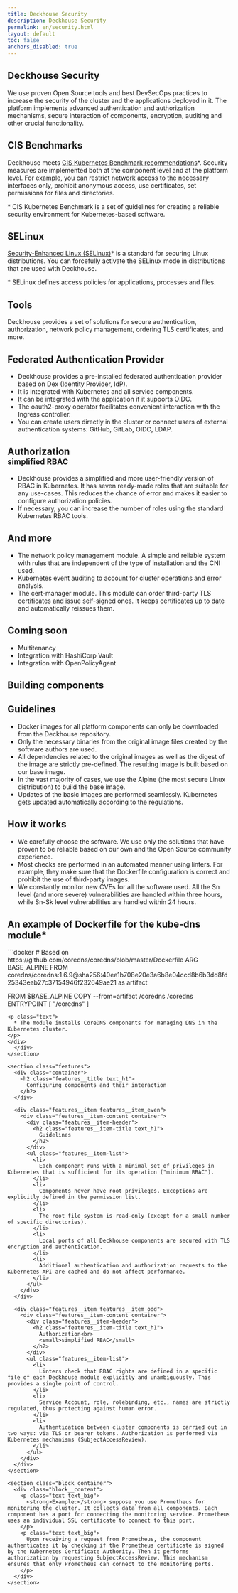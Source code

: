 ```yaml
---
title: Deckhouse Security
description: Deckhouse Security
permalink: en/security.html
layout: default
toc: false
anchors_disabled: true
---
```


<section class="intro">
  <div class="intro__content container">
    <h1 class="intro__title text_lead text_alt">
      Deckhouse Security
    </h1>
    <div class="intro__row">
      <div>
        <p class="text text_big">
          We use proven Open Source tools and best DevSecOps practices to increase the security of the cluster and the applications deployed in it. The platform implements advanced authentication and authorization mechanisms, secure interaction of components, encryption, auditing and other crucial functionality.
        </p>
      </div>
    </div>
  </div>
  <div class="block__content block__columns block__columns_top container">
    <div>
      <h2 class="text text_h2">
        CIS Benchmarks
      </h2>
      <p class="text text_big">
        Deckhouse meets
        <a href="https://www.cisecurity.org/benchmark/kubernetes" target="_blank">CIS Kubernetes Benchmark recommendations</a>*.
        Security measures are implemented both at the component level and at the platform level.
        For example, you can restrict network access to the necessary interfaces only, prohibit anonymous access,
        use certificates, set permissions for files and directories.
      </p>
      <p class="text text_small">
        * CIS Kubernetes Benchmark is a set of guidelines for creating a reliable security environment for Kubernetes-based software.
      </p>
    </div>
    <div>
      <h2 class="text text_h2">
        SELinux
      </h2>
      <p class="text text_big">
        <a href="https://github.com/SELinuxProject" target="_blank">Security-Enhanced Linux (SELinux)</a>*
        is a standard for securing Linux distributions. 
        You can forcefully activate the SELinux mode in distributions that are used with Deckhouse.
      </p>
      <p class="text text_small">
        * SELinux defines access policies for applications, processes and files.
      </p>
    </div>
  </div>
</section>

<section class="features">
  <div class="container">
    <h2 class="features__title text_lead text_alt">
      Tools
    </h2>
    <p class="text text_big">
      Deckhouse provides a set of solutions for secure authentication, authorization, network policy management, ordering TLS certificates, and more.
    </p>
  </div>

  <div class="features__item features__item_even">
    <div class="features__item-content container">
      <div class="features__item-header">
        <h2 class="features__item-title text_h1">
          Federated Authentication Provider
        </h2>
      </div>
      <ul class="features__item-list">
        <li>
          Deckhouse provides a pre-installed federated authentication provider based on Dex (Identity Provider, IdP).
        </li>
        <li>
          It is integrated with Kubernetes and all service components.
        </li>
        <li>
          It can be integrated with the application if it supports OIDC.
        </li>
        <li>
          The oauth2-proxy operator facilitates convenient interaction with the Ingress controller.
        </li>
        <li>
          You can create users directly in the cluster or connect users of external authentication systems: GitHub, GitLab, OIDC, LDAP.
        </li>
      </ul>
    </div>
  </div>

  <div class="features__item features__item_odd">
    <div class="features__item-content container">
      <div class="features__item-header">
        <h2 class="features__item-title text_h1">
          Authorization<br>
          <small>simplified RBAC</small>
        </h2>
      </div>
      <ul class="features__item-list">
        <li>
          Deckhouse provides a simplified and more user-friendly version of RBAC in Kubernetes. It has seven ready-made roles that are suitable for any use-cases. This reduces the chance of error and makes it easier to configure authorization policies.
        </li>
        <li>
          If necessary, you can increase the number of roles using the standard Kubernetes RBAC tools.
        </li>
      </ul>
    </div>
  </div>

  <div class="features__item features__item_even">
    <div class="features__item-content container">
      <div class="features__item-header">
        <h2 class="features__item-title text_h1">
          And more
        </h2>
      </div>
      <ul class="features__item-list">
        <li>
          The network policy management module. A simple and reliable system with rules that are independent of the type of installation and the CNI used.
        </li>
        <li>
          Kubernetes event auditing to account for cluster operations and error analysis.
        </li>
        <li>
          The cert-manager module. This module can order third-party TLS certificates and issue self-signed ones. It keeps certificates up to date and automatically reissues them.
        </li>
      </ul>
    </div>
  </div>

  <div class="features__item features__item_odd">
    <div class="features__item-content container">
      <div class="features__item-header">
        <h2 class="features__item-title text_h1">
          Coming soon
        </h2>
      </div>
      <ul class="features__item-list">
        <li>
          Multitenancy
        </li>
        <li>
          Integration with HashiCorp Vault
        </li>
        <li>
          Integration with OpenPolicyAgent
        </li>
      </ul>
    </div>
  </div>

</section>

<section class="features">
  <div class="container">
    <h2 class="features__title text_lead text_alt">
      Building components
    </h2>
  </div>

  <div class="features__item features__item_even">
    <div class="features__item-content container">
      <div class="features__item-header">
        <h2 class="features__item-title text_h1">
          Guidelines
        </h2>
      </div>
      <ul class="features__item-list">
        <li>
          Docker images for all platform components can only be downloaded from the Deckhouse repository.
        </li>
        <li>
          Only the necessary binaries from the original image files created by the software authors are used.
        </li>
        <li>
          All dependencies related to the original images as well as the digest of the image are strictly pre-defined. The resulting image is built based on our base image.
        </li>
        <li>
          In the vast majority of cases, we use the Alpine (the most secure Linux distribution) to build the base image.
        </li>
        <li>
          Updates of the basic images are performed seamlessly. Kubernetes gets updated automatically according to the regulations.
        </li>
      </ul>
    </div>
  </div>

  <div class="features__item features__item_odd">
    <div class="features__item-content container">
      <div class="features__item-header">
        <h2 class="features__item-title text_h1">
          How it works
        </h2>
      </div>
      <ul class="features__item-list">
        <li>
          We carefully choose the software. We use only the solutions that have proven to be reliable based on our own and the Open Source community experience.
        </li>
        <li>
          Most checks are performed in an automated manner using linters. For example, they make sure that the Dockerfile configuration is correct and prohibit the use of third-party images.
        </li>
        <li>
          We constantly monitor new CVEs for all the software used. All the Sn level (and more severe) vulnerabilities are handled within three hours, while Sn-Sk level vulnerabilities are handled within 24 hours.
        </li>
      </ul>
    </div>
  </div>

</section>

<section class="block container">
  <div class="block__content">
    <h2 class="text text_h1">
      An example of Dockerfile for the kube-dns module*
    </h2>
<div markdown="1" class="docs">
```docker
# Based on https://github.com/coredns/coredns/blob/master/Dockerfile
ARG BASE_ALPINE
FROM coredns/coredns:1.6.9@sha256:40ee1b708e20e3a6b8e04ccd8b6b3dd8fd25343eab27c37154946f232649ae21 as artifact

FROM $BASE_ALPINE
COPY --from=artifact /coredns /coredns
ENTRYPOINT [ "/coredns" ]
```
<p class="text">
  * The module installs CoreDNS components for managing DNS in the Kubernetes cluster.
</p>
</div>
  </div>
</section>

<section class="features">
  <div class="container">
    <h2 class="features__title text_h1">
      Configuring components and their interaction
    </h2>
  </div>

  <div class="features__item features__item_even">
    <div class="features__item-content container">
      <div class="features__item-header">
        <h2 class="features__item-title text_h1">
          Guidelines
        </h2>
      </div>
      <ul class="features__item-list">
        <li>
          Each component runs with a minimal set of privileges in Kubernetes that is sufficient for its operation ("minimum RBAC").
        </li>
        <li>
          Components never have root privileges. Exceptions are explicitly defined in the permission list.
        </li>
        <li>
          The root file system is read-only (except for a small number of specific directories).
        </li>
        <li>
          Local ports of all Deckhouse components are secured with TLS encryption and authentication.
        </li>
        <li>
          Additional authentication and authorization requests to the Kubernetes API are cached and do not affect performance.
        </li>
      </ul>
    </div>
  </div>

  <div class="features__item features__item_odd">
    <div class="features__item-content container">
      <div class="features__item-header">
        <h2 class="features__item-title text_h1">
          Authorization<br>
          <small>simplified RBAC</small>
        </h2>
      </div>
      <ul class="features__item-list">
        <li>
          Linters check that RBAC rights are defined in a specific file of each Deckhouse module explicitly and unambiguously. This provides a single point of control.
        </li>
        <li>
          Service Account, role, rolebinding, etc., names are strictly regulated, thus protecting against human error.
        </li>
        <li>
          Authentication between cluster components is carried out in two ways: via TLS or bearer tokens. Authorization is performed via Kubernetes mechanisms (SubjectAccessReview).
        </li>
      </ul>
    </div>
  </div>
</section>

<section class="block container">
  <div class="block__content">
    <p class="text text_big">
      <strong>Example:</strong> suppose you use Prometheus for monitoring the cluster. It collects data from all components. Each component has a port for connecting the monitoring service. Prometheus uses an individual SSL certificate to connect to this port.
    </p>
    <p class="text text_big">
      Upon receiving a request from Prometheus, the component authenticates it by checking if the Prometheus certificate is signed by the Kubernetes Certificate Authority. Then it performs authorization by requesting SubjectAccessReview. This mechanism ensures that only Prometheus can connect to the monitoring ports.
    </p>
  </div>
</section>
